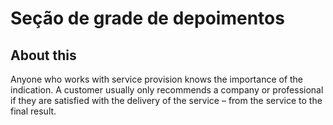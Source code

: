 # Seção de grade de depoimentos

## About this

Anyone who works with service provision knows the importance of the indication.  A customer usually only recommends a company or professional if they are satisfied with the delivery of the service – from the service to the final result.

